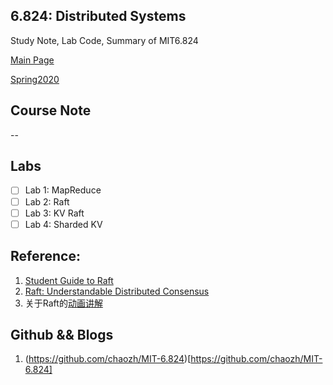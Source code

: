 ## 6.824: Distributed Systems 
Study Note, Lab Code, Summary of MIT6.824

[Main Page](https://pdos.csail.mit.edu/6.824/index.html) 

[Spring2020](https://pdos.csail.mit.edu/6.824/schedule.html)

## Course Note

--

## Labs
- [ ] Lab 1: MapReduce    
- [ ] Lab 2: Raft      
- [ ] Lab 3: KV Raft    
- [ ] Lab 4: Sharded KV     

## Reference:
1. [Student Guide to Raft](https://thesquareplanet.com/blog/students-guide-to-raft/)
2. [Raft: Understandable Distributed Consensus](http://thesecretlivesofdata.com/)
3. 关于Raft的[动画讲解](http://raft.taillog.cn/)

## Github && Blogs
1. (https://github.com/chaozh/MIT-6.824)[https://github.com/chaozh/MIT-6.824]
